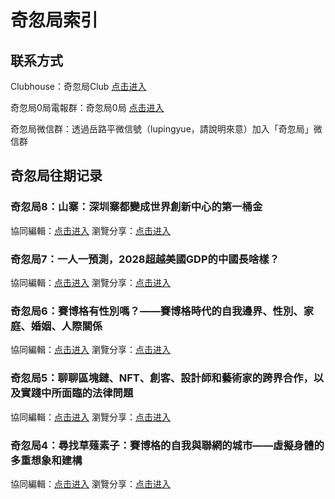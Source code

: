 # 奇忽局索引

## 联系方式

Clubhouse：奇忽局Club [点击进入](https://www.joinclubhouse.com/club/%E5%A5%87%E5%BF%BD%E5%B1%80Club)

奇忽局0局電報群：奇忽局0局 [点击进入](https://t.me/qihu0)

奇忽局微信群：透過岳路平微信號（lupingyue，請說明來意）加入「奇忽局」微信群

## 奇忽局往期记录

### 奇忽局8：山寨：深圳寨都變成世界創新中心的第一桶金

協同編輯：[点击进入](https://mm.tt/1810751813?t=Q1jZudQXdB)
瀏覽分享：[点击进入](https://www.mindmeister.com/1810751813/8)

### 奇忽局7：一人一預測，2028超越美國GDP的中國長啥樣？

協同編輯：[点击进入](https://mm.tt/1809789951?t=RVzOCv3fWK)
瀏覽分享：[点击进入](https://www.mindmeister.com/1809789951/7-2028-gdp)

### 奇忽局6：賽博格有性別嗎？——賽博格時代的自我邊界、性別、家庭、婚姻、人際關係

協同編輯：[点击进入](https://mm.tt/1809692937?t=3H8S0prqk0)
瀏覽分享：[点击进入](https://www.mindmeister.com/1809692937/6)

### 奇忽局5：聊聊區塊鏈、NFT、創客、設計師和藝術家的跨界合作，以及實踐中所面臨的法律問題

協同編輯：[点击进入](https://mm.tt/1809744087?t=YvHv4vs0mZ)
瀏覽分享：[点击进入](https://www.mindmeister.com/1809744087/5-nft)

### 奇忽局4：尋找草薙素子：賽博格的自我與聯網的城市——虛擬身體的多重想象和建構

協同編輯：[点击进入](https://mm.tt/1809764500?t=AfDDsapp61)
瀏覽分享：[点击进入](https://www.mindmeister.com/1809764500/4)
